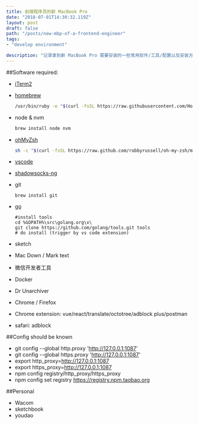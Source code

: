 ```yaml
---
title: 前端程序员的新 MacBook Pro
date: "2018-07-01T14:30:32.119Z"
layout: post
draft: false
path: "/posts/new-mbp-of-a-frontend-engineer"
tags:
- "develop environment"

description: "记录拿到新 MacBook Pro 需要安装的一些常用软件/工具/配置以及安装方法"
---
```


##Software required:

- [iTerm2](https://www.iterm2.com/index.html)
- [homebrew](https://brew.sh)

	```bash
	/usr/bin/ruby -e "$(curl -fsSL https://raw.githubusercontent.com/Homebrew/install/master/install)"
	```
- node & nvm
	
	```bash
	brew install node nvm
	```
	
- [ohMyZsh](https://ohmyz.sh)
	
	```bash
	sh -c "$(curl -fsSL https://raw.github.com/robbyrussell/oh-my-zsh/master/tools/install.sh)"

	```
	
- [vscode](https://code.visualstudio.com)
- [shadowsocks-ng](https://github.com/shadowsocks/ShadowsocksX-NG/releases)
- git
	
	```
	brew install git
	```
	
- [go](https://golang.org/dl/)
	
	```
	#install tools
	cd %GOPATH%\src\golang.org\x\
	git clone https://github.com/golang/tools.git tools
	# do install (trigger by vs code extension)
	```
	
- sketch
- Mac Down / Mark text
- 微信开发者工具
- Docker
- Dr Unarchiver
- Chrome / Firefox
- Chrome extension: vue/react/translate/octotree/adblock plus/postman
- safari: adblock 

##Config should be known
- git config --global http.proxy 'http://127.0.0.1:1087' 
- git config --global https.proxy 'http://127.0.0.1:1087'
- export http_proxy=http://127.0.0.1:1087
- export https_proxy=http://127.0.0.1:1087
- npm config registry/http_proxy/https_proxy
- npm config set registry https://registry.npm.taobao.org

##Personal 
- Wacom
- sketchbook
- youdao


